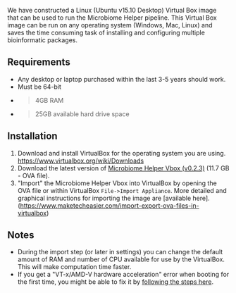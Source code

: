 We have constructed a Linux (Ubuntu v15.10 Desktop) Virtual Box image that can be used to run the Microbiome Helper pipeline. This Virtual Box image can be run on any operating system (Windows, Mac, Linux) and saves the time consuming task of installing and configuring multiple bioinformatic packages. 

## Requirements
* Any desktop or laptop purchased within the last 3-5 years should work.
* Must be 64-bit
* >4GB RAM
* >25GB available hard drive space

## Installation
1. Download and install VirtualBox for the operating system you are using. https://www.virtualbox.org/wiki/Downloads
1. Download the latest version of [Microbiome Helper Vbox (v0.2.3)](https://www.dropbox.com/s/b3pozsczxjn356l/MicrobiomeHelper_v0.2.3.ova?dl=1) (11.7 GB - OVA file). 
1. "Import" the Microbiome Helper Vbox into VirtualBox by opening the OVA file or within VirtualBox `File->Import Appliance`. More detailed and graphical instructions for importing the image are [available here]. (https://www.maketecheasier.com/import-export-ova-files-in-virtualbox) 

## Notes
* During the import step (or later in settings) you can change the default amount of RAM and number of CPU available for use by the VirtualBox. This will make computation time faster.
* If you get a "VT-x/AMD-V hardware acceleration" error when booting for the first time, you might be able to fix it by [following the steps here](http://www.itworld.com/article/2981515/virtualization/virtualbox-diagnose-and-fix-vt-xamd-v-hardware-acceleration-errors.html).
